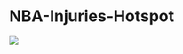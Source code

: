 # NBA-Injuries-Hotspot


<div class='tableauPlaceholder' id='viz1609096255188' style='position: relative'>
  <noscript>
    <a href='https:&#47;&#47;public.tableau.com&#47;profile&#47;hhlamba#!&#47;NBA'>
      <img alt=' ' src='https:&#47;&#47;public.tableau.com&#47;static&#47;images&#47;HM&#47;HMT68HNJ9&#47;1_rss.png' style='border: none' />
    </a>
  </noscript>
  <object class='tableauViz'  style='display:none;'>
    <param name='host_url' value='https%3A%2F%2Fpublic.tableau.com%2F' /> 
    <param name='embed_code_version' value='3' /> 
    <param name='path' value='shared&#47;HMT68HNJ9' /> 
    <param name='toolbar' value='yes' />
    <param name='static_image' value='https:&#47;&#47;public.tableau.com&#47;static&#47;images&#47;HM&#47;HMT68HNJ9&#47;1.png' /> 
    <param name='animate_transition' value='yes' />
    <param name='display_static_image' value='yes' />
    <param name='display_spinner' value='yes' />
    <param name='display_overlay' value='yes' />
    <param name='display_count' value='yes' />
    <param name='language' value='en' />
  </object>
</div>                
<script type='text/javascript'>                    
  var divElement = document.getElementById('viz1609096255188');                    
  var vizElement = divElement.getElementsByTagName('object')[0];                    
  if ( divElement.offsetWidth > 800 ) { vizElement.style.width='100%';vizElement.style.height=(divElement.offsetWidth*0.75)+'px';} 
  else if ( divElement.offsetWidth > 500 ) { vizElement.style.width='100%';vizElement.style.height=(divElement.offsetWidth*0.75)+'px';} 
  else { vizElement.style.width='100%';vizElement.style.height='1577px';}                     
  var scriptElement = document.createElement('script');                    
  scriptElement.src = 'https://public.tableau.com/javascripts/api/viz_v1.js';                    
  vizElement.parentNode.insertBefore(scriptElement, vizElement);                
</script>
